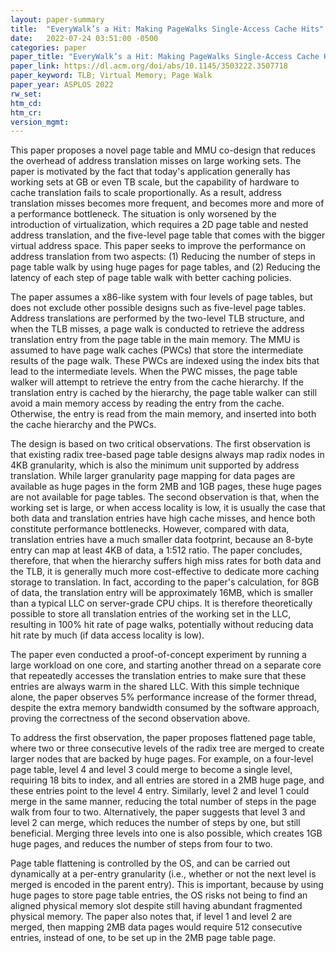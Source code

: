 ```yaml
---
layout: paper-summary
title:  "EveryWalk’s a Hit: Making PageWalks Single-Access Cache Hits"
date:   2022-07-24 03:51:00 -0500
categories: paper
paper_title: "EveryWalk’s a Hit: Making PageWalks Single-Access Cache Hits"
paper_link: https://dl.acm.org/doi/abs/10.1145/3503222.3507718
paper_keyword: TLB; Virtual Memory; Page Walk
paper_year: ASPLOS 2022
rw_set:
htm_cd:
htm_cr:
version_mgmt:
---
```


This paper proposes a novel page table and MMU co-design that reduces the overhead of address translation misses
on large working sets.
The paper is motivated by the fact that today's application generally has working sets at GB or even TB scale, 
but the capability of hardware to cache translation fails to scale proportionally. 
As a result, address translation misses becomes more frequent, and becomes more and more of a performance bottleneck.
The situation is only worsened by the introduction of virtualization, which requires a 2D page table and nested 
address translation, and the five-level page table that comes with the bigger virtual address space.
This paper seeks to improve the performance on address translation from two aspects: (1) Reducing the number of 
steps in page table walk by using huge pages for page tables, and (2) Reducing the latency of each step of 
page table walk with better caching policies.

The paper assumes a x86-like system with four levels of page tables, but does not exclude other possible designs
such as five-level page tables. 
Address translations are performed by the two-level TLB structure, and when the TLB misses, a page walk is conducted
to retrieve the address translation entry from the page table in the main memory.
The MMU is assumed to have page walk caches (PWCs) that store the intermediate results of the page walk. These PWCs 
are indexed using the index bits that lead to the intermediate levels.
When the PWC misses, the page table walker will attempt to retrieve the entry from the cache hierarchy.
If the translation entry is cached by the hierarchy, the page table walker can still avoid a main memory access
by reading the entry from the cache.
Otherwise, the entry is read from the main memory, and inserted into both the cache hierarchy and the PWCs.

The design is based on two critical observations.
The first observation is that existing radix tree-based page table designs always map radix nodes in 4KB granularity,
which is also the minimum unit supported by address translation. While larger granularity page mapping for data
pages are available as huge pages in the form 2MB and 1GB pages, these huge pages are not available 
for page tables.
The second observation is that, when the working set is large, or when access locality is low, it is usually 
the case that both data and translation entries have high cache misses, and hence both constitute performance
bottlenecks.
However, compared with data, translation entries have a much smaller data footprint, because an 8-byte entry
can map at least 4KB of data, a 1:512 ratio.
The paper concludes, therefore, that when the hierarchy suffers high miss rates for both data and the TLB, it is 
generally much more cost-effective to dedicate more caching storage to translation. 
In fact, according to the paper's calculation, for 8GB of data, the translation entry will be approximately 16MB,
which is smaller than a typical LLC on server-grade CPU chips. 
It is therefore theoretically possible to store all translation entries of the working set in the LLC, resulting in
100% hit rate of page walks, potentially without reducing data hit rate by much (if data access locality is low).

The paper even conducted a proof-of-concept experiment by running a large workload on one core, and starting another 
thread on a separate core that repeatedly accesses the translation entries to make sure that these entries are 
always warm in the shared LLC. With this simple technique alone, the paper observes 5% performance increase of the 
former thread, despite the extra memory bandwidth consumed by the software approach, proving the correctness
of the second observation above.

To address the first observation, the paper proposes flattened page table, where two or three consecutive levels 
of the radix tree are merged to create larger nodes that are backed by huge pages. 
For example, on a four-level page table, level 4 and level 3 could merge to become a single level,
requiring 18 bits to index, and all entries are stored in a 2MB huge page, and these entries point to
the level 4 entry.
Similarly, level 2 and level 1 could merge in the same manner, reducing the total number of steps in the 
page walk from four to two.
Alternatively, the paper suggests that level 3 and level 2 can merge, which reduces the number of steps
by one, but still beneficial.
Merging three levels into one is also possible, which creates 1GB huge pages, and reduces the number of steps
from four to two.

Page table flattening is controlled by the OS, and can be carried out dynamically at a per-entry granularity
(i.e., whether or not the next level is merged is encoded in the parent entry). 
This is important, because by
using huge pages to store page table entries, the OS risks not being to find an aligned physical memory slot
despite still having abundant fragmented physical memory.
The paper also notes that, if level 1 and level 2 are merged, then mapping 2MB data pages would require 512
consecutive entries, instead of one, to be set up in the 2MB page table page.

